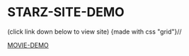# STARZ-SITE-DEMO


(click link down below to view site) {made with css "grid"}//


[MOVIE-DEMO](https://roneprada.github.io/STARZ-SITE-DEMO/)

